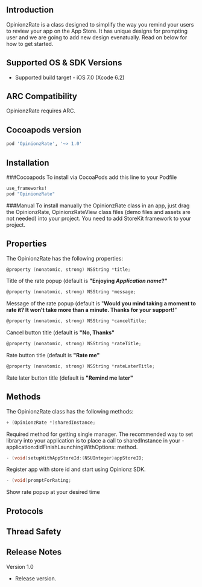 Introduction
--------------

OpinionzRate is a class designed to simplify the way you remind your users to review your app on the App Store. It has unique designs for prompting user and we are going to add new design evenatually. Read on below for how to get started.

Supported OS & SDK Versions
-----------------------------

* Supported build target - iOS 7.0 (Xcode 6.2)


ARC Compatibility
------------------

OpinionzRate requires ARC. 

Сocoapods version
------------------

```ruby
pod 'OpinionzRate', '~> 1.0'
```

Installation
--------------
###Cocoapods
To install via CocoaPods add this line to your Podfile
```ruby
use_frameworks!
pod "OpinionzRate"
```

###Manual
To install manually the OpinionzRate class in an app, just drag the OpinionzRate, OpinionzRateView class files (demo files and assets are not needed) into your project. You need to add StoreKit framework to your project.


Properties
--------------

The OpinionzRate has the following properties:
```objective-c
@property (nonatomic, strong) NSString *title;
```
Title of the rate popup (default is __"Enjoying _Application name_?"__

```objective-c
@property (nonatomic, strong) NSString *message;
```
Message of the rate popup (default is "__Would you mind taking a moment to rate it? It won’t take more than a minute. Thanks for your support!__"


```objective-c
@property (nonatomic, strong) NSString *cancelTitle;
```
Cancel button title (default is __"No, Thanks"__


```objective-c
@property (nonatomic, strong) NSString *rateTitle;
```
Rate button title (default is __"Rate me"__

```objective-c
@property (nonatomic, strong) NSString *rateLaterTitle;
```
Rate later button title (default is __"Remind me later"__


Methods
--------------

The OpinionzRate class has the following methods:
```objective-c
+ (OpinionzRate *)sharedInstance;
```
Required method for getting single manager. The recommended way to set library into your application is to place a call to sharedInstance in your -application:didFinishLaunchingWithOptions: method.


```objective-c
- (void)setupWithAppStoreId:(NSUInteger)appStoreID;
```
Register app with store id and start using Opinionz SDK.


```objective-c
- (void)promptForRating;
```
Show rate popup at your desired time


Protocols
---------------

Thread Safety
--------------

Release Notes
----------------

Version 1.0

- Release version.

